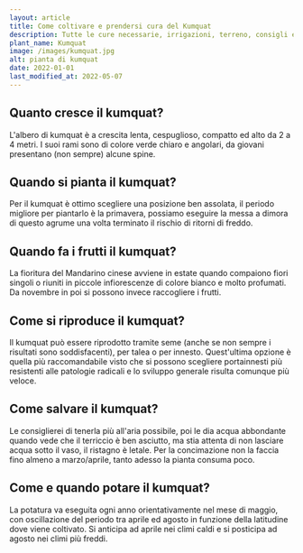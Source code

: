 ```yaml
---
layout: article
title: Come coltivare e prendersi cura del Kumquat
description: Tutte le cure necessarie, irrigazioni, terreno, consigli e molto altro sulla coltivazione del Kumquat
plant_name: Kumquat
image: /images/kumquat.jpg
alt: pianta di kumquat
date: 2022-01-01
last_modified_at: 2022-05-07
---
```


## Quanto cresce il kumquat?

L'albero di kumquat è a crescita lenta, cespuglioso, compatto ed alto da 2 a 4 metri. I suoi rami sono di colore verde chiaro e angolari, da giovani presentano (non sempre) alcune spine.

## Quando si pianta il kumquat?

Per il kumquat è ottimo scegliere una posizione ben assolata, il periodo migliore per piantarlo è la primavera, possiamo eseguire la messa a dimora di questo agrume una volta terminato il rischio di ritorni di freddo.

## Quando fa i frutti il kumquat?

La fioritura del Mandarino cinese avviene in estate quando compaiono fiori singoli o riuniti in piccole infiorescenze di colore bianco e molto profumati. Da novembre in poi si possono invece raccogliere i frutti.

## Come si riproduce il kumquat?

Il kumquat può essere riprodotto tramite seme (anche se non sempre i risultati sono soddisfacenti), per talea o per innesto. Quest'ultima opzione è quella più raccomandabile visto che si possono scegliere portainnesti più resistenti alle patologie radicali e lo sviluppo generale risulta comunque più veloce.

## Come salvare il kumquat?

Le consiglierei di tenerla più all'aria possibile, poi le dia acqua abbondante quando vede che il terriccio è ben asciutto, ma stia attenta di non lasciare acqua sotto il vaso, il ristagno è letale. Per la concimazione non la faccia fino almeno a marzo/aprile, tanto adesso la pianta consuma poco.

## Come e quando potare il kumquat?

La potatura va eseguita ogni anno orientativamente nel mese di maggio, con oscillazione del periodo tra aprile ed agosto in funzione della latitudine dove viene coltivato. Si anticipa ad aprile nei climi caldi e si posticipa ad agosto nei climi più freddi.

